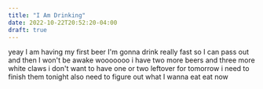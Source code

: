 ```yaml
---
title: "I Am Drinking"
date: 2022-10-22T20:52:20-04:00
draft: true
---
```


yeay I am having my first beer I'm gonna drink really fast so I can pass out and then I won't be awake wooooooo i have two more beers and three more white claws i don't want to have one or two leftover for tomorrow i need to finish them tonight also need to figure out what I wanna eat eat now